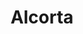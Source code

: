 ---
title: "Alcorta"
url: /ciudad-autonoma-de-buenos-aires/alcorta-avenida-amancio-alcorta-2/
shop: Lebensmittel
---